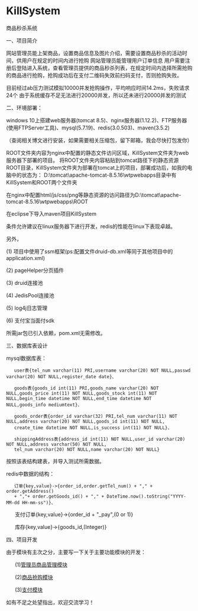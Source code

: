 # KillSystem
商品秒杀系统

一、项目简介

网站管理员能上架商品，设置商品信息及图片介绍，需要设置商品秒杀的活动时间，供用户在规定的时间内进行抢购
网站管理员能管理用户订单信息
用户需要注册后登陆进入系统，查看管理员提供的商品秒杀列表，在规定时间内选择所需抢购的商品进行抢购，抢购成功后在支付二维码失效前扫码支付，否则抢购失败。

目前经过ab压力测试模拟10000并发抢购操作，平均响应时间14.2ms，失败请求24个
由于系统缓存不足无法进行20000并发，所以还未进行20000并发的测试

二、环境部署：

windows 10上搭建web服务器(tomcat 8.5)、nginx服务器(1.12.2)、FTP服务器(使用FTPServer工具)、mysql(5.7.19)、redis(3.0.503)、maven(3.5.2)

（查阅相关博文进行安装，如果需要相关压缩包，留下邮箱，我会尽快打包发你）

ROOT文件夹内容为nginx中配置的静态文件访问区域，KillSystem文件夹为web服务器下部署的项目。
将ROOT文件夹内容粘贴到tomcat路径下的静态资源ROOT目录，KillSystem文件夹为部署在tomcat上的项目，部署成功后，如我的电脑中的状态为：
D:\tomcat\apache-tomcat-8.5.16\wtpwebapps目录中有KillSystem和ROOT两个文件夹

在nginx中配置html/js/css/png等静态资源的访问路径为D:\tomcat\apache-tomcat-8.5.16\wtpwebapps\ROOT

在eclipse下导入maven项目KillSystem

条件允许建议在linux服务器下进行开发，redis的性能在linux下表现卓越。

另外，

(1) 项目中使用了ssm框架(ps:配置文件druid-db.xml等同于其他项目中的application.xml)

(2) pageHelper分页插件

(3) druid连接池

(4) JedisPool连接池

(5) log4j日志管理

(6) 支付宝当面付sdk

所需jar包已引入依赖，pom.xml无需修改。

三、数据库表设计

mysql数据库表：
       
       user表{tel_num varchar(11) PRI,username varchar(20) NOT NULL,passwd varchar(20) NOT NULL,register_date date}、
       
       goods表{goods_id int(11) PRI,goods_name varchar(20) NOT NULL,goods_price int(11) NOT NULL,goods_stock int(11) NOT NULL,begin_time datetime NOT NULL,end_time datetime NOT NULL,goods_info mediumtext}、
       
       goods_order表{order_id varchar(32) PRI,tel_num varchar(11) NOT NULL,address varchar(20) NOT NULL,goods_id int(11) NOT NULL,
       create_time datetime NOT NULL,is_success int(11) NOT NULL}、
       
       shippingAddress表{address_id int(11) NOT NULL,user_id varchar(20) NOT NULL,address varchar(50) NOT NULL,
       tel_num varchar(20) NOT NULL,name varchar(20) NOT NULL}

按照该表结构建表，并导入测试所需数据。

redis中数据的结构：

       订单{key,value}->{order_id,order.getTel_num() + "," + order.getAddress() 
       + ","+ order.getGoods_id() + "," + DateTime.now().toString("YYYY-MM-dd HH-mm-ss")}、
       
       支付订单{key,value}->{order_id + "_pay",(0 or 1)}
       
       库存{key,value}->{goods_id,(Integer)}



四、项目开发

由于模块有主次之分，主要写一下关于主要功能模块的开发：
       
       (1)[管理员商品管理模块](https://blog.csdn.net/xc1158840657/article/details/79901031) 
       
       (2)[商品抢购模块](https://blog.csdn.net/xc1158840657/article/details/79912822)
       
       (3)[支付模块](https://blog.csdn.net/xc1158840657/article/details/79941818)
       




如有不足之处望指出，欢迎交流学习！
